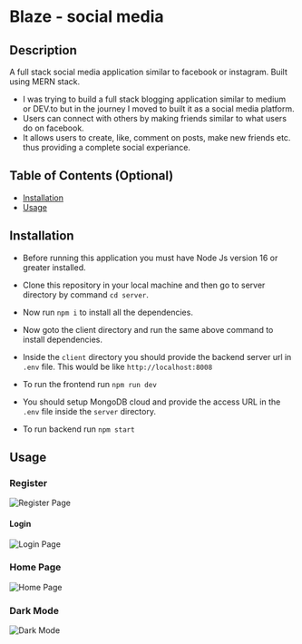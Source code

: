 # Blaze - social media

## Description

A full stack social media application similar to facebook or instagram. Built using MERN stack.

- I was trying to build a full stack blogging application similar to medium or DEV.to but in the journey I moved to built it as a social media platform.
- Users can connect with others by making friends similar to what users do on facebook.
- It allows users to create, like, comment on posts, make new friends etc. thus providing a complete social experiance.

## Table of Contents (Optional)

- [Installation](#installation)
- [Usage](#usage)

## Installation

- Before running this application you must have Node Js version 16 or greater installed.

- Clone this repository in your local machine and then go to server directory by command `cd server`.

- Now run `npm i` to install all the dependencies.

- Now goto the client directory and run the same above command to install dependencies.

- Inside the `client` directory you should provide the backend server url in `.env` file. This would be like `http://localhost:8008`

- To run the frontend run `npm run dev`

- You should setup MongoDB cloud and provide the access URL in the `.env` file inside the `server` directory.

- To run backend run `npm start`

## Usage

### Register

![Register Page](https://i.postimg.cc/G9wC8fP6/Annotation-2023-07-05-010711.png)

#### Login

![Login Page](https://i.postimg.cc/SR5vJz4s/Annotation-2023-07-05-011128.png)

### Home Page

![Home Page](https://i.postimg.cc/SQ8TrjmW/Annotation-2023-07-05-011415.png)

### Dark Mode

![Dark Mode](https://i.postimg.cc/L518qLPQ/Annotation-2023-07-05-011743.png)
